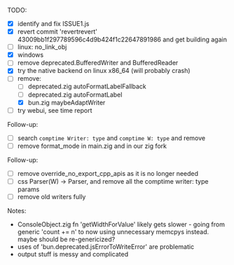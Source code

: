 TODO:

- [x] identify and fix ISSUE1.js
- [x] revert commit 'revertrevert' 43009bb1f297789596c4d9b424f1c22647891986 and get building again
- [ ] linux: no_link_obj
- [x] windows
- [ ] remove deprecated.BufferedWriter and BufferedReader
- [x] try the native backend on linux x86_64 (will probably crash)
- [ ] remove:
  - [ ] deprecated.zig autoFormatLabelFallback
  - [ ] deprecated.zig autoFormatLabel
  - [x] bun.zig maybeAdaptWriter
- [ ] try webui, see time report

Follow-up:

- [ ] search `comptime Writer: type` and `comptime W: type` and remove
- [ ] remove format_mode in main.zig and in our zig fork

Follow-up:

- [ ] remove override_no_export_cpp_apis as it is no longer needed
- [ ] css Parser(W) -> Parser, and remove all the comptime writer: type params
- [ ] remove old writers fully

Notes:

- ConsoleObject.zig fn 'getWidthForValue' likely gets slower - going from generic 'count += n' to now using unnecessary memcpys instead. maybe should be re-genericized?
- uses of 'bun.deprecated.jsErrorToWriteError' are problematic
- output stuff is messy and complicated
